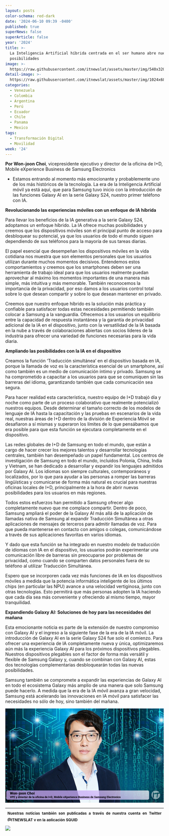 ```yaml
---
layout: posts
color-schema: red-dark
date: '2024-06-10 09:39 -0400'
published: true
superNews: false
superArticle: false
year: '2024'
title: >-
  La Inteligencia Artificial híbrida centrada en el ser humano abre nuevas
  posibilidades
image: >-
  https://raw.githubusercontent.com/itnewslat/assets/master/img/540x320/Won-joon-Choi-p.jpg
detail-image: >-
  https://raw.githubusercontent.com/itnewslat/assets/master/img/1024x680/Won-joon-Choi-g.jpg
categories:
  - Venezuela
  - Colombia
  - Argentina
  - Perú
  - Ecuador
  - Chile
  - Panama
  - Mexico
tags:
  - Transformación Digital
  - Movilidad
week: '24'
---
```

**Por Won-joon Choi**, vicepresidente ejecutivo y director de la oficina de I+D, Mobile eXperience Business de Samsung Electronics

- Estamos entrando al momento más emocionante y probablemente uno de los más históricos de la tecnología. La era de la Inteligencia Artificial móvil ya está aquí, que para Samsung tuvo inicio con la introducción de las funciones Galaxy AI en la serie Galaxy S24, nuestro primer teléfono con IA.

**Revolucionando las experiencias móviles con un enfoque de IA híbrida** 

Para llevar los beneficios de la IA generativa a la serie Galaxy S24, adoptamos un enfoque híbrido. La IA ofrece muchas posibilidades y creemos que los dispositivos móviles son el principal punto de acceso para desbloquear su potencial, ya que los usuarios de todo el mundo siguen dependiendo de sus teléfonos para la mayoría de sus tareas diarias.

El papel esencial que desempeñan los dispositivos móviles en la vida cotidiana nos muestra que son elementos personales que los usuarios utilizan durante muchos momentos decisivos. Entendemos estos comportamientos y creemos que los smartphones deben ser una herramienta de trabajo ideal para que los usuarios realmente puedan aprovechar al máximo los momentos importantes de una manera más simple, más intuitiva y más memorable. También reconocemos la importancia de la privacidad, por eso damos a los usuarios control total sobre lo que desean compartir y sobre lo que desean mantener en privado.

Creemos que nuestro enfoque híbrido es la solución más práctica y confiable para satisfacer todas estas necesidades permitiendo también colocar a Samsung a la vanguardia. Ofrecemos a los usuarios un equilibrio entre la capacidad de respuesta instantánea y la garantía de privacidad adicional de la IA en el dispositivo, junto con la versatilidad de la IA basada en la nube a través de colaboraciones abiertas con socios líderes de la industria para ofrecer una variedad de funciones necesarias para la vida diaria.

**Ampliando las posibilidades con la IA en el dispositivo**

Creamos la función ‘Traducción simultánea’ en el dispositivo basada en IA, porque la llamada de voz es la característica esencial de un smartphone, así como también es un medio de comunicación íntimo y privado. Samsung se ha comprometido a capacitar a los usuarios para que se comuniquen sin las barreras del idioma, garantizando también que cada comunicación sea segura.

Para hacer realidad esta característica, nuestro equipo de I+D trabajó día y noche como parte de un proceso colaborativo que realmente potencializó nuestros equipos. Desde determinar el tamaño correcto de los modelos de lenguaje de IA hasta la capacitación y las pruebas en escenarios de la vida real, nuestras áreas de I+D dentro de la división de Experiencia Móvil se desafiaron a sí mismas y superaron los límites de lo que pensábamos que era posible para que esta función se ejecutara completamente en el dispositivo.

Las redes globales de I+D de Samsung en todo el mundo, que están a cargo de hacer crecer los mejores talentos y desarrollar tecnologías centrales, también han desempeñado un papel fundamental. Los centros de investigación de Samsung en todo el mundo, incluidos Polonia, China, India y Vietnam, se han dedicado a desarrollar y expandir los lenguajes admitidos por Galaxy AI. Los idiomas son siempre culturales, contemporáneos y localizados, por lo que para ayudar a las personas a romper las barreras lingüísticas y comunicarse de forma más natural es crucial para nuestras oficinas locales de I+D, principalmente a la hora de abrir nuevas posibilidades para los usuarios en más regiones.

Todos estos esfuerzos han permitido a Samsung ofrecer algo completamente nuevo que me complace compartir. Dentro de poco, Samsung ampliará el poder de la Galaxy AI más allá de la aplicación de llamadas nativa de Samsung al expandir Traducción Simultánea a otras aplicaciones de mensajes de terceros para admitir llamadas de voz. Para que pueda mantenerse en contacto con amigos o colegas, comunicándose a través de sus aplicaciones favoritas en varios idiomas.

Y dado que esta función se ha integrado en nuestro modelo de traducción de idiomas con IA en el dispositivo, los usuarios podrán experimentar una comunicación libre de barreras sin preocuparse por problemas de privacidad, como cuando se comparten datos personales fuera de su teléfono al utilizar Traducción Simultánea.

Espero que se incorporen cada vez más funciones de IA en los dispositivos móviles a medida que la potencia informática inteligente de los últimos chips (en particular las NPU) avance a una velocidad vertiginosa, junto con otras tecnologías. Esto permitirá que más personas adopten la IA haciendo que cada día sea más conveniente y ofreciendo al mismo tiempo, mayor tranquilidad.

**Expandiendo Galaxy AI: Soluciones de hoy para las necesidades del mañana**

Esta emocionante noticia es parte de la extensión de nuestro compromiso con Galaxy AI y el ingreso a la siguiente fase de la era de la IA móvil. La introducción de Galaxy AI en la serie Galaxy S24 fue solo el comienzo. Para ofrecer una experiencia de IA completamente nueva y única, optimizaremos aún más la experiencia Galaxy AI para los próximos dispositivos plegables. Nuestros dispositivos plegables son el factor de forma más versátil y flexible de Samsung Galaxy y, cuando se combinan con Galaxy AI, estas dos tecnologías complementarias desbloquearán todas las nuevas posibilidades.

Samsung también se compromete a expandir las experiencias de Galaxy AI en todo el ecosistema Galaxy más amplio de una manera que solo Samsung puede hacerlo. A medida que la era de la IA móvil avanza a gran velocidad, Samsung está acelerando las innovaciones en IA móvil para satisfacer las necesidades no sólo de hoy, sino también del mañana.

![](https://raw.githubusercontent.com/itnewslat/assets/master/img/540x320/Won-joon-Choi-p.jpg)

<table style="height: 42px;" width="569">
<tbody>
<tr>
<td style="text-align: justify;"><sub><strong>Nuestras noticias también son publicadas a través de nuestra cuenta en Twitter <a href="https://twitter.com/itnewslat?lang=es">@ITNEWSLAT</a> y en la aplicación <a href="https://squidapp.co/en/">SQUID</a></strong></sub></td>
</tr>
</tbody>
</table>

<img src="https://tracker.metricool.com/c3po.jpg?hash=56f88a41e39ab42c063cc51676587a04"/>